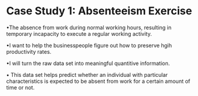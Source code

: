 # Case Study 1: Absenteeism Exercise
•The absence from work during normal working hours, resulting in temporary incapacity to execute a regular working activity.


•I want to help the businesspeople figure out how to preserve hgih productivity rates.


•I will turn the raw data set into meaningful quantitive information.

• This data set helps predict whether an individual with particular characteristics is expected to be absent from work for a certain amount of time or not.
